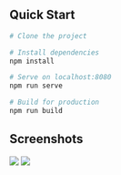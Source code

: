 ## Quick Start

```bash
# Clone the project

# Install dependencies
npm install

# Serve on localhost:8080
npm run serve

# Build for production
npm run build
```
## Screenshots
<image src="https://puu.sh/GxZSy/4db2532271.png"/>
<image src="https://puu.sh/GxZHm/3e7b40e344.png"/>
